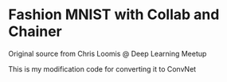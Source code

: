 # Fashion MNIST with Collab and Chainer

Original source from Chris Loomis @ Deep Learning Meetup

This is my modification code for converting it to ConvNet
